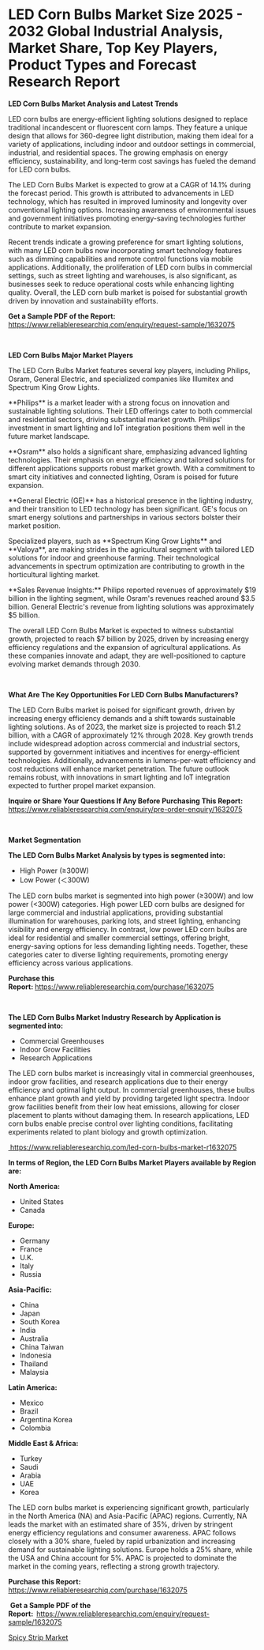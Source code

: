 <p><h1>LED Corn Bulbs Market Size 2025 - 2032 Global Industrial Analysis, Market Share, Top Key Players, Product Types and Forecast Research Report</h1></p><p><strong>LED Corn Bulbs Market Analysis and Latest Trends</strong></p>
<p><p>LED corn bulbs are energy-efficient lighting solutions designed to replace traditional incandescent or fluorescent corn lamps. They feature a unique design that allows for 360-degree light distribution, making them ideal for a variety of applications, including indoor and outdoor settings in commercial, industrial, and residential spaces. The growing emphasis on energy efficiency, sustainability, and long-term cost savings has fueled the demand for LED corn bulbs.</p><p>The LED Corn Bulbs Market is expected to grow at a CAGR of 14.1% during the forecast period. This growth is attributed to advancements in LED technology, which has resulted in improved luminosity and longevity over conventional lighting options. Increasing awareness of environmental issues and government initiatives promoting energy-saving technologies further contribute to market expansion. </p><p>Recent trends indicate a growing preference for smart lighting solutions, with many LED corn bulbs now incorporating smart technology features such as dimming capabilities and remote control functions via mobile applications. Additionally, the proliferation of LED corn bulbs in commercial settings, such as street lighting and warehouses, is also significant, as businesses seek to reduce operational costs while enhancing lighting quality. Overall, the LED corn bulb market is poised for substantial growth driven by innovation and sustainability efforts.</p></p>
<p><strong>Get a Sample PDF of the Report:&nbsp;</strong> <a href="https://www.reliableresearchiq.com/enquiry/request-sample/1632075?utm_campaign=2267&utm_medium=2&utm_source=Github&utm_content=ia&utm_term=08022025&utm_id=led-corn-bulbs">https://www.reliableresearchiq.com/enquiry/request-sample/1632075</a></p>
<p>&nbsp;</p>
<p><strong>LED Corn Bulbs Major Market Players</strong></p>
<p><p>The LED Corn Bulbs Market features several key players, including Philips, Osram, General Electric, and specialized companies like Illumitex and Spectrum King Grow Lights. </p><p>**Philips** is a market leader with a strong focus on innovation and sustainable lighting solutions. Their LED offerings cater to both commercial and residential sectors, driving substantial market growth. Philips' investment in smart lighting and IoT integration positions them well in the future market landscape.</p><p>**Osram** also holds a significant share, emphasizing advanced lighting technologies. Their emphasis on energy efficiency and tailored solutions for different applications supports robust market growth. With a commitment to smart city initiatives and connected lighting, Osram is poised for future expansion.</p><p>**General Electric (GE)** has a historical presence in the lighting industry, and their transition to LED technology has been significant. GE's focus on smart energy solutions and partnerships in various sectors bolster their market position. </p><p>Specialized players, such as **Spectrum King Grow Lights** and **Valoya**, are making strides in the agricultural segment with tailored LED solutions for indoor and greenhouse farming. Their technological advancements in spectrum optimization are contributing to growth in the horticultural lighting market.</p><p>**Sales Revenue Insights:** Philips reported revenues of approximately $19 billion in the lighting segment, while Osram's revenues reached around $3.5 billion. General Electric's revenue from lighting solutions was approximately $5 billion.</p><p>The overall LED Corn Bulbs Market is expected to witness substantial growth, projected to reach $7 billion by 2025, driven by increasing energy efficiency regulations and the expansion of agricultural applications. As these companies innovate and adapt, they are well-positioned to capture evolving market demands through 2030.</p></p>
<p>&nbsp;</p>
<p><strong>What Are The Key Opportunities For LED Corn Bulbs Manufacturers?</strong></p>
<p><p>The LED Corn Bulbs market is poised for significant growth, driven by increasing energy efficiency demands and a shift towards sustainable lighting solutions. As of 2023, the market size is projected to reach $1.2 billion, with a CAGR of approximately 12% through 2028. Key growth trends include widespread adoption across commercial and industrial sectors, supported by government initiatives and incentives for energy-efficient technologies. Additionally, advancements in lumens-per-watt efficiency and cost reductions will enhance market penetration. The future outlook remains robust, with innovations in smart lighting and IoT integration expected to further propel market expansion.</p></p>
<p><strong>Inquire or Share Your Questions If Any Before Purchasing This Report:</strong> <a href="https://www.reliableresearchiq.com/enquiry/pre-order-enquiry/1632075?utm_campaign=2267&utm_medium=2&utm_source=Github&utm_content=ia&utm_term=08022025&utm_id=led-corn-bulbs">https://www.reliableresearchiq.com/enquiry/pre-order-enquiry/1632075</a></p>
<p>&nbsp;</p>
<p><strong>Market Segmentation</strong></p>
<p><strong>The LED Corn Bulbs Market Analysis by types is segmented into:</strong></p>
<p><ul><li>High Power (≥300W)</li><li>Low Power (＜300W)</li></ul></p>
<p><p>The LED corn bulbs market is segmented into high power (≥300W) and low power (<300W) categories. High power LED corn bulbs are designed for large commercial and industrial applications, providing substantial illumination for warehouses, parking lots, and street lighting, enhancing visibility and energy efficiency. In contrast, low power LED corn bulbs are ideal for residential and smaller commercial settings, offering bright, energy-saving options for less demanding lighting needs. Together, these categories cater to diverse lighting requirements, promoting energy efficiency across various applications.</p></p>
<p><strong>Purchase this Report:&nbsp;</strong><a href="https://www.reliableresearchiq.com/purchase/1632075?utm_campaign=2267&utm_medium=2&utm_source=Github&utm_content=ia&utm_term=08022025&utm_id=led-corn-bulbs">https://www.reliableresearchiq.com/purchase/1632075</a></p>
<p>&nbsp;</p>
<p><strong>The LED Corn Bulbs Market Industry Research by Application is segmented into:</strong></p>
<p><ul><li>Commercial Greenhouses</li><li>Indoor Grow Facilities</li><li>Research Applications</li></ul></p>
<p><p>The LED corn bulbs market is increasingly vital in commercial greenhouses, indoor grow facilities, and research applications due to their energy efficiency and optimal light output. In commercial greenhouses, these bulbs enhance plant growth and yield by providing targeted light spectra. Indoor grow facilities benefit from their low heat emissions, allowing for closer placement to plants without damaging them. In research applications, LED corn bulbs enable precise control over lighting conditions, facilitating experiments related to plant biology and growth optimization.</p></p>
<p><a href="https://www.reliableresearchiq.com/led-corn-bulbs-market-r1632075?utm_campaign=2267&utm_medium=2&utm_source=Github&utm_content=ia&utm_term=08022025&utm_id=led-corn-bulbs">&nbsp;https://www.reliableresearchiq.com/led-corn-bulbs-market-r1632075</a></p>
<p><strong>In terms of Region, the LED Corn Bulbs Market Players available by Region are:</strong></p>
<p>
    <p> <strong> North America: </strong>
        <ul>
            <li>United States</li>
            <li>Canada</li>
        </ul>
        </p> 
    <p> <strong> Europe: </strong>
        <ul>
            <li>Germany</li>
            <li>France</li>
            <li>U.K.</li>
            <li>Italy</li>
            <li>Russia</li>
        </ul>
        </p> 
    <p> <strong> Asia-Pacific: </strong>
        <ul>
            <li>China</li>
            <li>Japan</li>
            <li>South Korea</li>
            <li>India</li>
            <li>Australia</li>
            <li>China Taiwan</li>
            <li>Indonesia</li>
            <li>Thailand</li>
            <li>Malaysia</li>
        </ul>
        </p> 
    <p> <strong> Latin America: </strong>
        <ul>
            <li>Mexico</li>
            <li>Brazil</li>
            <li>Argentina Korea</li>
            <li>Colombia</li>
        </ul>
        </p> 
    <p> <strong> Middle East & Africa: </strong>
        <ul>
            <li>Turkey</li>
            <li>Saudi</li>
            <li>Arabia</li>
            <li>UAE</li>
            <li>Korea</li>
        </ul>
    </p>
    </p>
<p><p>The LED corn bulbs market is experiencing significant growth, particularly in the North America (NA) and Asia-Pacific (APAC) regions. Currently, NA leads the market with an estimated share of 35%, driven by stringent energy efficiency regulations and consumer awareness. APAC follows closely with a 30% share, fueled by rapid urbanization and increasing demand for sustainable lighting solutions. Europe holds a 25% share, while the USA and China account for 5%. APAC is projected to dominate the market in the coming years, reflecting a strong growth trajectory.</p></p>
<p><strong>Purchase this Report: </strong><a href="https://www.reliableresearchiq.com/purchase/1632075?utm_campaign=2267&utm_medium=2&utm_source=Github&utm_content=ia&utm_term=08022025&utm_id=led-corn-bulbs">https://www.reliableresearchiq.com/purchase/1632075</a></p>
<p>&nbsp;<strong>Get a Sample PDF of the Report:&nbsp;&nbsp;</strong><a href="https://www.reliableresearchiq.com/enquiry/request-sample/1632075?utm_campaign=2267&utm_medium=2&utm_source=Github&utm_content=ia&utm_term=08022025&utm_id=led-corn-bulbs">https://www.reliableresearchiq.com/enquiry/request-sample/1632075</a></p>
<p><strong></strong></p>
<p><p><a href="https://github.com/steidmindy199393/Market-Research-Report-List-1/blob/main/spicy-strip-market.md?utm_campaign=2267&utm_medium=2&utm_source=Github&utm_content=ia&utm_term=08022025&utm_id=led-corn-bulbs">Spicy Strip Market</a></p></p>